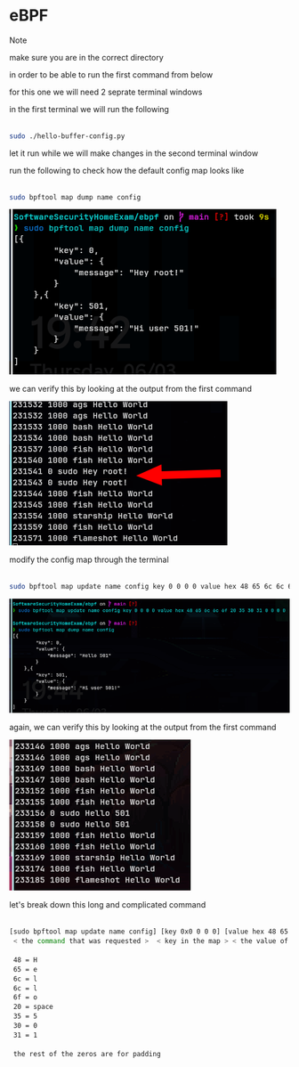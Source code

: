 # eBPF

> [!NOTE]
> make sure you are in the correct directory
>
> in order to be able to run the first command from below

for this one we will need 2 seprate terminal windows

in the first terminal we will run the following

```bash

sudo ./hello-buffer-config.py

```

let it run while we will make changes in the second terminal window

run the following to check how the default config map looks like

```bash

sudo bpftool map dump name config

```

![config map](assets/config-map.png)

we can verify this by looking at the output from the first command

![hello root](./assets/hello-root.png)

modify the config map through the terminal

```bash

sudo bpftool map update name config key 0 0 0 0 value hex 48 65 6c 6c 6f 20 35 30 31 0 0 0 0

```

![modified](assets/modifying-config-map.png)

again, we can verify this by looking at the output from the first command

![hello 501](./assets/hello-501.png)

let's break down this long and complicated command

```bash

[sudo bpftool map update name config] [key 0x0 0 0 0] [value hex 48 65 6c 6c 6f 20 35 30 31 0 0 0 0]
 < the command that was requested >  < key in the map > < the value of the message in hex ascii >

 48 = H
 65 = e
 6c = l
 6c = l
 6f = o
 20 = space
 35 = 5
 30 = 0
 31 = 1

 the rest of the zeros are for padding

```
